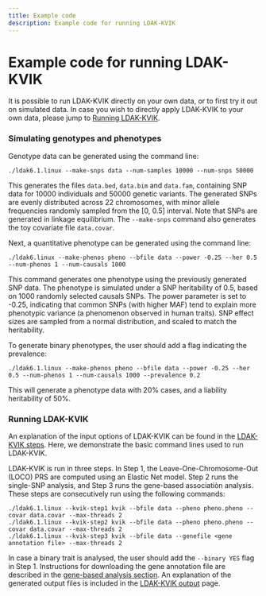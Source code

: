 ```yaml
---
title: Example code
description: Example code for running LDAK-KVIK
---
```


# Example code for running LDAK-KVIK

It is possible to run LDAK-KVIK directly on your own data, or to first try it out on simulated data. In case you wish to directly apply LDAK-KVIK to your own data, please jump to [Running LDAK-KVIK](#Running-LDAK-KVIK).

### Simulating genotypes and phenotypes

Genotype data can be generated using the command line:
```
./ldak6.1.linux --make-snps data --num-samples 10000 --num-snps 50000
```
This generates the files `data.bed`, `data.bim` and `data.fam`, containing SNP data for 10000 individuals and 50000 genetic variants. The generated SNPs are evenly distributed across 22 chromosomes, with minor allele frequencies randomly sampled from the [0, 0.5] interval. Note that SNPs are generated in linkage equilibrium. The `--make-snps` command also generates the toy covariate file `data.covar`. 

Next, a quantitative phenotype can be generated using the command line:
```
./ldak6.linux --make-phenos pheno --bfile data --power -0.25 --her 0.5 --num-phenos 1 --num-causals 1000
```
This command generates one phenotype using the previously generated SNP data. The phenotype is simulated under a SNP heritability of 0.5, based on 1000 randomly selected causals SNPs. The power parameter is set to -0.25, indicating that common SNPs (with higher MAF) tend to explain more phenotypic variance (a phenomenon observed in human traits). SNP effect sizes are sampled from a normal distribution, and scaled to match the heritability.   

To generate binary phenotypes, the user should add a flag indicating the prevalence:
```
./ldak6.1.linux --make-phenos pheno --bfile data --power -0.25 --her 0.5 --num-phenos 1 --num-causals 1000 --prevalence 0.2
```
This will generate a phenotype data with 20% cases, and a liability heritability of 50%. 

<a id="Running-LDAK-KVIK"></a>

### Running LDAK-KVIK

An explanation of the input options of LDAK-KVIK can be found in the [LDAK-KVIK steps](/docs/assoc/singlesnp). Here, we demonstrate the basic command lines used to run LDAK-KVIK.

LDAK-KVIK is run in three steps. In Step 1, the Leave-One-Chromosome-Out (LOCO) PRS are computed using an Elastic Net model. Step 2 runs the single-SNP analysis, and Step 3 runs the gene-based associatiòn analysis. These steps are consecutively run using the following commands:

```
./ldak6.1.linux --kvik-step1 kvik --bfile data --pheno pheno.pheno --covar data.covar --max-threads 2
./ldak6.1.linux --kvik-step2 kvik --bfile data --pheno pheno.pheno --covar data.covar --max-threads 2
./ldak6.1.linux --kvik-step3 kvik --bfile data --genefile <gene annotation file> --max-threads 2
```

In case a binary trait is analysed, the user should add the `--binary YES` flag in Step 1. Instructions for downloading the gene annotation file are described in the [gene-based analysis section](/docs/assoc/gene). An explanation of the generated output files is included in the [LDAK-KVIK output](/docs/output) page.